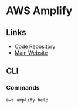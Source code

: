 # AWS Amplify

<!--
https://app.pluralsight.com/library/courses/full-stack-serverless-apps-aws-amplify-getting-started/table-of-contents
-->

## Links

- [Code Repository](https://github.com/aws-amplify/amplify-js)
- [Main Website](https://aws.amazon.com/amplify/)

## CLI

### Commands

```sh
aws amplify help
```
